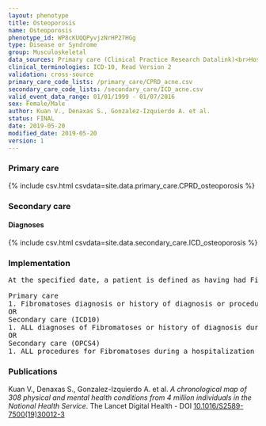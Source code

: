 ```yaml
---
layout: phenotype
title: Osteoporosis
name: Osteoporosis
phenotype_id: WP8cKUQQPyvjzNrHP27HGg 
type: Disease or Syndrome
group: Musculoskeletal
data_sources: Primary care (Clinical Practice Research Datalink)<br>Hospitalizations (Hospital Episode Statistics) 
clinical_terminologies: ICD-10, Read Version 2 
validation: cross-source
primary_care_code_lists: /primary_care/CPRD_acne.csv
secondary_care_code_lists: /secondary_care/ICD_acne.csv
valid_event_data_range: 01/01/1999 - 01/07/2016
sex: Female/Male
author: Kuan V., Denaxas S., Gonzalez-Izquierdo A. et al.
status: FINAL
date: 2019-05-20
modified_date: 2019-05-20
version: 1
---
```

### Primary care 
{% include csv.html csvdata=site.data.primary_care.CPRD_osteoporosis %}
### Secondary care 
#### Diagnoses 
{% include csv.html csvdata=site.data.secondary_care.ICD_osteoporosis %}
### Implementation 
<pre>At the specified date, a patient is defined as having had Fibromatoses IF they meet the criteria for any of the following on or before the specified date. The earliest date on which the individual meets any of the following criteria on or before the specified date is defined as the first event date:

Primary care
1. Fibromatoses diagnosis or history of diagnosis or procedure during a consultation 
OR
Secondary care (ICD10)
1. ALL diagnoses of Fibromatoses or history of diagnosis during a hospitalization
OR
Secondary care (OPCS4)
1. ALL procedures for Fibromatoses during a hospitalization</pre> 
 
### Publications 
Kuan V., Denaxas S., Gonzalez-Izquierdo A. et al. _A chronological map of 308 physical and mental health conditions from 4 million individuals in the National Health Service_. The Lancet Digital Health - DOI <a href='https://www.thelancet.com/journals/landig/article/PIIS2589-7500(19)30012-3/fulltext'>10.1016/S2589-7500(19)30012-3</a>